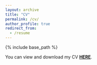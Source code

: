 ```yaml
---
layout: archive
title: "CV"
permalink: /cv/
author_profile: true
redirect_from:
  - /resume
---
```


{% include base_path %}

You can view and download my CV **[HERE](http://quanyulong.github.io/files/QuanyuLong_CV(Oxford).pdf)**.
